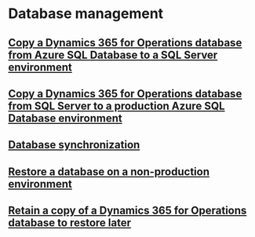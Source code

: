 # Database management
## [Copy a Dynamics 365 for Operations database from Azure SQL Database to a SQL Server environment](copy-database-from-azure-sql-to-sql-server.md)
## [Copy a Dynamics 365 for Operations database from SQL Server to a production Azure SQL Database environment](copy-database-from-sql-server-to-azure-sql.md)
## [Database synchronization](database-synchronization.md)
## [Restore a database on a non-production environment](request-a-point-in-time-db-restore.md)
## [Retain a copy of a Dynamics 365 for Operations database to restore later](migration-upgrade\retain-copy-dynamics-365-operations-database.md)
